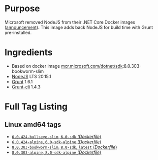 # Purpose
Microsoft removed NodeJS from their .NET Core Docker images ([announcement](https://github.com/aspnet/Announcements/issues/298)). This image adds back NodeJS for build time with Grunt pre-installed.

# Ingredients
* Based on docker image [mcr.microsoft.com/dotnet/sdk](https://hub.docker.com/_/microsoft-dotnet-sdk/):8.0.303-bookworm-slim
* [NodeJS](https://nodejs.org/) LTS 20.15.1
* [Grunt](https://www.npmjs.com/package/grunt) 1.6.1
* [Grunt-cli](https://www.npmjs.com/package/grunt-cli) 1.4.3

# Full Tag Listing
## Linux amd64 tags
- [`6.0.424-bullseye-slim`, `6.0-sdk` (*Dockerfile*)](https://github.com/Mathieu79FI/dotnet-docker/blob/master/6.0/sdk/bullseye-slim/grunt/Dockerfile)
- [`6.0.424-alpine`, `6.0-sdk-alpine` (*Dockerfile*)](https://github.com/Mathieu79FI/dotnet-docker/blob/master/6.0/sdk/alpine/grunt/Dockerfile)
- [`8.0.303-bookworm-slim`, `8.0-sdk`, `latest` (*Dockerfile*)](https://github.com/Mathieu79FI/dotnet-docker/blob/master/8.0/sdk/bullseye-slim/grunt/Dockerfile)
- [`8.0.303-alpine`, `8.0-sdk-alpine` (*Dockerfile*)](https://github.com/Mathieu79FI/dotnet-docker/blob/master/8.0/sdk/alpine/grunt/Dockerfile)
